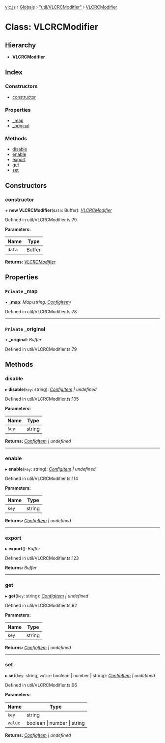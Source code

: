 [vlc.js](../README.md) › [Globals](../globals.md) › ["util/VLCRCModifier"](../modules/_util_vlcrcmodifier_.md) › [VLCRCModifier](_util_vlcrcmodifier_.vlcrcmodifier.md)

# Class: VLCRCModifier

## Hierarchy

* **VLCRCModifier**

## Index

### Constructors

* [constructor](_util_vlcrcmodifier_.vlcrcmodifier.md#constructor)

### Properties

* [_map](_util_vlcrcmodifier_.vlcrcmodifier.md#private-_map)
* [_original](_util_vlcrcmodifier_.vlcrcmodifier.md#private-_original)

### Methods

* [disable](_util_vlcrcmodifier_.vlcrcmodifier.md#disable)
* [enable](_util_vlcrcmodifier_.vlcrcmodifier.md#enable)
* [export](_util_vlcrcmodifier_.vlcrcmodifier.md#export)
* [get](_util_vlcrcmodifier_.vlcrcmodifier.md#get)
* [set](_util_vlcrcmodifier_.vlcrcmodifier.md#set)

## Constructors

###  constructor

\+ **new VLCRCModifier**(`data`: Buffer): *[VLCRCModifier](_util_vlcrcmodifier_.vlcrcmodifier.md)*

Defined in util/VLCRCModifier.ts:79

**Parameters:**

Name | Type |
------ | ------ |
`data` | Buffer |

**Returns:** *[VLCRCModifier](_util_vlcrcmodifier_.vlcrcmodifier.md)*

## Properties

### `Private` _map

• **_map**: *Map‹string, [ConfigItem](../modules/_util_vlcrcmodifier_.md#configitem)›*

Defined in util/VLCRCModifier.ts:78

___

### `Private` _original

• **_original**: *Buffer*

Defined in util/VLCRCModifier.ts:79

## Methods

###  disable

▸ **disable**(`key`: string): *[ConfigItem](../modules/_util_vlcrcmodifier_.md#configitem) | undefined*

Defined in util/VLCRCModifier.ts:105

**Parameters:**

Name | Type |
------ | ------ |
`key` | string |

**Returns:** *[ConfigItem](../modules/_util_vlcrcmodifier_.md#configitem) | undefined*

___

###  enable

▸ **enable**(`key`: string): *[ConfigItem](../modules/_util_vlcrcmodifier_.md#configitem) | undefined*

Defined in util/VLCRCModifier.ts:114

**Parameters:**

Name | Type |
------ | ------ |
`key` | string |

**Returns:** *[ConfigItem](../modules/_util_vlcrcmodifier_.md#configitem) | undefined*

___

###  export

▸ **export**(): *Buffer*

Defined in util/VLCRCModifier.ts:123

**Returns:** *Buffer*

___

###  get

▸ **get**(`key`: string): *[ConfigItem](../modules/_util_vlcrcmodifier_.md#configitem) | undefined*

Defined in util/VLCRCModifier.ts:92

**Parameters:**

Name | Type |
------ | ------ |
`key` | string |

**Returns:** *[ConfigItem](../modules/_util_vlcrcmodifier_.md#configitem) | undefined*

___

###  set

▸ **set**(`key`: string, `value`: boolean | number | string): *[ConfigItem](../modules/_util_vlcrcmodifier_.md#configitem) | undefined*

Defined in util/VLCRCModifier.ts:96

**Parameters:**

Name | Type |
------ | ------ |
`key` | string |
`value` | boolean &#124; number &#124; string |

**Returns:** *[ConfigItem](../modules/_util_vlcrcmodifier_.md#configitem) | undefined*
